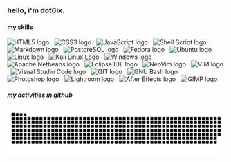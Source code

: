 ### hello, i'm dot6ix.
#### my skills

<img src="https://img.shields.io/badge/HTML5-E34F26?style=for-the-badge&logo=html5&logoColor=white" alt="HTML5 logo"> &nbsp; <img src="https://img.shields.io/badge/CSS3-1572B6?style=for-the-badge&logo=css3&logoColor=white" alt="CSS3 logo"> &nbsp; <img src="https://img.shields.io/badge/JavaScript-F7DF1E?style=for-the-badge&logo=javascript&logoColor=black" alt="JavaScript logo"> &nbsp; <img src="https://img.shields.io/badge/Shell_Script-121011?style=for-the-badge&logo=gnu-bash&logoColor=white" alt="Shell Script logo"> &nbsp; <img src="https://img.shields.io/badge/Markdown-000000?style=for-the-badge&logo=markdown&logoColor=white" alt="Markdown logo"> &nbsp; <img src="https://img.shields.io/badge/PostgreSQL-316192?style=for-the-badge&logo=postgresql&logoColor=white" alt="PostgreSQL logo"> &nbsp; <img src="https://img.shields.io/badge/Fedora-294172?style=for-the-badge&logo=fedora&logoColor=white" alt="Fedora logo"> &nbsp; <img src="https://img.shields.io/badge/Ubuntu-E95420?style=for-the-badge&logo=ubuntu&logoColor=white" alt="Ubuntu logo"> &nbsp; <img src="https://img.shields.io/badge/Linux-FCC624?style=for-the-badge&logo=linux&logoColor=black" alt="Linux logo"> &nbsp; <img src="https://img.shields.io/badge/Kali_Linux-557C94?style=for-the-badge&logo=kali-linux&logoColor=white" alt="Kali Linux Logo"> &nbsp; <img src="https://img.shields.io/badge/Windows-0078D6?style=for-the-badge&logo=windows&logoColor=white" alt="Windows logo"> &nbsp; <img src="https://img.shields.io/badge/apache%20netbeans-1B6AC6?style=for-the-badge&logo=apache%20netbeans%20IDE&logoColor=white" alt="Apache Netbeans logo"> &nbsp; <img src="https://img.shields.io/badge/Eclipse-2C2255?style=for-the-badge&logo=eclipse&logoColor=white" alt="Eclipse IDE logo"> &nbsp; <img src="https://img.shields.io/badge/NeoVim-%2357A143.svg?&style=for-the-badge&logo=neovim&logoColor=white" alt="NeoVim logo"> &nbsp; <img src="https://img.shields.io/badge/VIM-%2311AB00.svg?&style=for-the-badge&logo=vim&logoColor=white" alt="VIM logo"> &nbsp; <img src="https://img.shields.io/badge/Visual_Studio_Code-0078D4?style=for-the-badge&logo=visual%20studio%20code&logoColor=white" alt="Visual Studio Code logo"> &nbsp; <img src="https://img.shields.io/badge/GIT-E44C30?style=for-the-badge&logo=git&logoColor=white" alt="GIT logo"> &nbsp; <img src="https://img.shields.io/badge/GNU%20Bash-4EAA25?style=for-the-badge&logo=GNU%20Bash&logoColor=white" alt="GNU Bash logo"> &nbsp; <img src="https://img.shields.io/badge/Adobe%20Photoshop-31A8FF?style=for-the-badge&logo=Adobe%20Photoshop&logoColor=black" alt="Photoshop logo"> &nbsp; <img src="https://img.shields.io/badge/Adobe%20Lightroom-31A8FF?style=for-the-badge&logo=Adobe%20Lightroom&logoColor=white" alt="Lightroom logo"> &nbsp; <img src="https://img.shields.io/badge/Adobe%20after%20affects-CF96FD?style=for-the-badge&logo=Adobe%20after%20effects&logoColor=393665" alt="After Effects logo"> &nbsp; <img src="https://img.shields.io/badge/gimp-5C5543?style=for-the-badge&logo=gimp&logoColor=white" alt="GIMP logo"> &nbsp;

##### my activities in github
![Snake animation](https://github.com/dot6ix/dot6ix/blob/output/github-contribution-grid-snake.svg)
